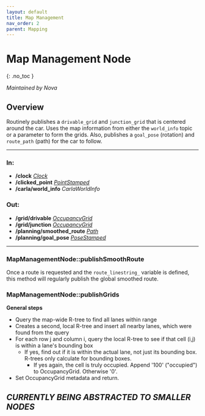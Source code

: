 ```yaml
---
layout: default
title: Map Management
nav_order: 2
parent: Mapping
---
```


# Map Management Node
{: .no_toc }

*Maintained by Nova*

## Overview
Routinely publishes a `drivable_grid` and `junction_grid` that is centered around the car. Uses the map information from either the `world_info` topic or a parameter to form the grids. Also, publishes a `goal_pose` (rotation) and `route_path` (path) for the car to follow. 

---

### In:
- **/clock** [*Clock*](https://docs.ros2.org/galactic/api/rosgraph_msgs/msg/Clock.html)
- **/clicked_point** [*PointStamped*](https://docs.ros2.org/latest/api/geometry_msgs/msg/PointStamped.html)
- **/carla/world_info** *CarlaWorldInfo*

### Out:
- **/grid/drivable** [*OccupancyGrid*](https://docs.ros2.org/foxy/api/nav_msgs/msg/OccupancyGrid.html)
- **/grid/junction** [*OccupancyGrid*](https://docs.ros2.org/foxy/api/nav_msgs/msg/OccupancyGrid.html)
- **/planning/smoothed_route** [*Path*](https://docs.ros2.org/latest/api/nav_msgs/msg/Path.html)
- **/planning/goal_pose** [*PoseStamped*](https://docs.ros2.org/latest/api/geometry_msgs/msg/PoseStamped.html)

---

### MapManagementNode::publishSmoothRoute
Once a route is requested and the `route_linestring_` variable is defined, this method will regularly publish the global smoothed route.

### MapManagementNode::publishGrids
**General steps**
- Query the map-wide R-tree to find all lanes within range
- Creates a second, local R-tree and insert all nearby lanes, which were found from the query
- For each row j and column i, query the local R-tree to see if that cell (i,j) is within a lane's bounding box
  - If yes, find out if it is within the actual lane, not just its bounding box. R-trees only calculate for bounding boxes.
    - If yes again, the cell is truly occupied. Append '100' ("occupied") to OccupancyGrid. Otherwise '0'.
- Set OccupancyGrid metadata and return.

## *CURRENTLY BEING ABSTRACTED TO SMALLER NODES*